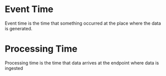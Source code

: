 # Event Time
Event time is the time that something occurred at the place where the data is generated.

# Processing Time
Processing time is the time that data arrives at the endpoint where data is ingested
